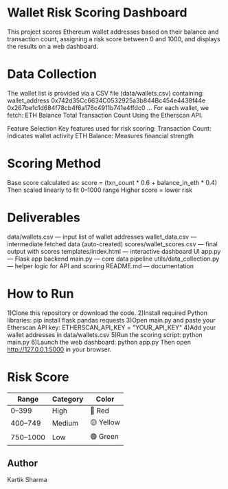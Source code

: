# Wallet Risk Scoring Dashboard
This project scores Ethereum wallet addresses based on their balance and transaction count, assigning a risk score between 0 and 1000, and displays the results on a web dashboard.

# Data Collection
The wallet list is provided via a CSV file (data/wallets.csv) containing:
wallet_address
0x742d35Cc6634C0532925a3b844Bc454e4438f44e
0x267be1c1d684f78cb4f6a176c4911b741e4ffdc0
...
For each wallet, we fetch:
ETH Balance
Total Transaction Count
Using the Etherscan API.

Feature Selection
Key features used for risk scoring:
Transaction Count: Indicates wallet activity
ETH Balance: Measures financial strength

# Scoring Method
Base score calculated as:
score = (txn_count * 0.6 + balance_in_eth * 0.4)
Then scaled linearly to fit 0–1000 range
Higher score = lower risk

# Deliverables
data/wallets.csv — input list of wallet addresses
wallet_data.csv — intermediate fetched data (auto-created)
scores/wallet_scores.csv — final output with scores
templates/index.html — interactive dashboard UI
app.py — Flask app backend
main.py — core data pipeline
utils/data_collection.py — helper logic for API and scoring
README.md — documentation

# How to Run
1)Clone this repository or download the code.
2)Install required Python libraries:
pip install flask pandas requests
3)Open main.py and paste your Etherscan API key:
ETHERSCAN_API_KEY = "YOUR_API_KEY"
4)Add your wallet addresses in data/wallets.csv 
5)Run the scoring script:
python main.py
6)Launch the web dashboard:
python app.py
Then open http://127.0.0.1:5000 in your browser.

# Risk Score 
| Range    | Category | Color     |
| -------- | -------- | --------- |
| 0–399    | High     | 🔴 Red    |
| 400–749  | Medium   | 🟡 Yellow |
| 750–1000 | Low      | 🟢 Green  |

## Author
Kartik Sharma
